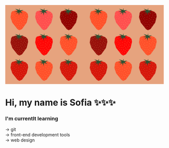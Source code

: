 ![alt text](https://github.com/Sofia03K/Sofia03K/blob/main/assets/bg%201.svg)

# Hi, my name is Sofia ✨✨✨

### I'm currentlt learning
→ git <br>
→ front-end development tools <br>
→ web design
